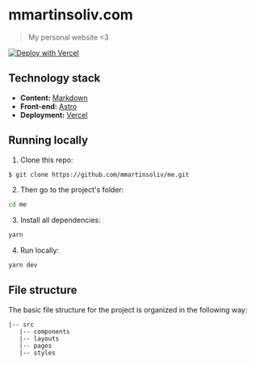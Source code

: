 # mmartinsoliv.com

> My personal website <3

[![Deploy with Vercel](https://vercel.com/button)](https://vercel.com/new/clone?repository-url=https%3A%2F%2Fgithub.com%2Fmmartinsoliv%2Fme)

## Technology stack

- **Content:** [Markdown](https://daringfireball.net/projects/markdown/)
- **Front-end:** [Astro](https://astro.build/)
- **Deployment:** [Vercel](https://vercel.com/)

## Running locally

1. Clone this repo:

```sh
$ git clone https://github.com/mmartinsoliv/me.git
```

2. Then go to the project's folder:

```sh
cd me
```

3. Install all dependencies:

```sh
yarn
```

4. Run locally:

```sh
yarn dev
```

## File structure

The basic file structure for the project is organized in the following way:

```
|-- src
   |-- components
   |-- layouts
   |-- pages
   |-- styles
```
